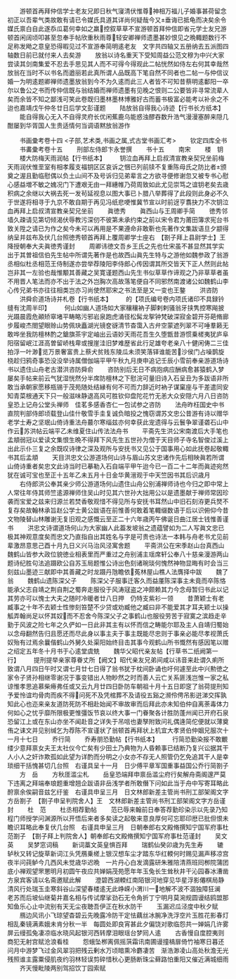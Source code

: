 <!-- { "loadSidebar": true } -->
　　游顿首再拜仲信学士老友兄即日秋气寖清伏惟尊神相万福儿子婚事甚荷留念初正以吾辈气类故敢有请已令媒氏具道其详尚何疑哉今又垂诲已抵龟而决矣余令媒氏禀白自此遂忝瓜葛何幸如之羸控叙草草不宣游顿首拜仲信即省元学士友兄游顿首闲阔顷叩甚至忽奉手帖欣重秋雨尊轻安卿禅师遗墨甚妙恨见之晩輙题数行不足称发飏之意皇恐得暇见过不宣游奉简明逺老友　文字共四轴又五册纳去五派图四轴数日前已就付来人去矣游
　　放翁以诗名重天下受知周益公范文穆为中兴大家尝读其剑南集爱不忍去手思见其人而不可得今得观此二帖恍然如侍左右何其幸哉然放翁在当时不以书名而遒丽若此真所谓人品既高下笔自然不同者也二帖一与仲信议婚一为明逺题卿禅师遗墨放翁到今不为久逺而此三人者皆不可知昔蔡明逺鄱阳一卒尔以鲁公之书而传仲信既与翁结婚而禅师遗墨有见晚之恨则二公要皆非寻常流辈人矣而余皆不知之鄙浅可笑此卷既归墨林墨林博雅好古而蓄书极富必能考以补余之不迨也嘉靖戊午仲冬廿日后学文彭谨题
　　陆放翁自得我心诗迹【行书长方纸本】
　　能自得我心无入不自得灵府长优闲蕉鹿乌能惑浊醪吞数升浩气漫漫塞醉来隠几酣屡到华胥国人生贵适情何当调语黙放翁游作

　　书画彚考卷十四
<子部,艺术类,书画之属,式古堂书画汇考>
　　钦定四库全书
　　书畵彚考卷十五
　　刑部左侍郎卞永誉撰
　　书十五
　　南宋
　　楼　钥
　　楼大防梅天雨润帖【行书纸本】
　　钥泣血再拜上启叔清宣教亲契兄坐前梅天雨润伏惟垩室有相孝履支福钥区区哀诉之悃已列前牍不复重陈母氏之防比者颁奠之渥且勤临慰偶以负土山间不及号诉归见弟辈言之方欲寻便修谢忽又被专书心慰心感益増不敏之媿况门下遭艰无由一拜繐帷乃荷周致如此尤见崇笃之谊钥老矣去歳积病之余继以大祸去死一发茍延视息以图大事已卜腊八举葬得了此段则此身必不久于世遂将相寻于九京不敢自期于再见冯纸悲哽惟冀节宣以时前迓亨翥抉力不次钥泣血再拜上启叔清宣教亲契兄坐前
　　眞徳秀
　　眞西山与王周卿手简
　　徳秀邻墙久疎请见第切倾渴伏辱教污深仞不彼第未承约束之前以宋令君为莆田簿求宪台书致关陞之请已为作之矣今未可以再用是不果遵命非敢靳也先著作文集跋语旦夕颛得纳呈并兹布及伏几台照徳秀顿首再拜上覆周卿学士座右　【劄子拜上县尉学士】王降授朝奉大夫眞徳秀谨封
　　周卿讳徳文吾乡王氏之先也仕宋虽不甚显然其学实出于其曽祖信伯先生帖中所谓先著作是也故西山眞先生特与之游他如魏参政了翁游丞相似杜丞相范王侍制遂亦尝举荐陵阳李侍郎心传因谓其所交皆天下正人然则此帖岂非其一左验也哉惟颙其善藏之吴寛谨题西山先生书似草草作谛观之乃非草草者虽不用晋人笔法而亦不出于法之外岂胸次高故落笔便自不同邪然南渡诸公如魏鹤山李心传兄弟书亦往往相类岂亦习尚使然耶宋之书法至是又一变也王鏊
　　洪咨防
　　洪舜俞道场诗并札卷【行书纸本】
　　的【项氏编号卷内项氏诸印不具録钤缝有沈周半印】
　　何山如幽人道场如大家穰穰衲子脚剌剌骚翁牙挟隽控寒飚披光蹑晨霞危顚矫窣堵平畴略污邪岩泉跑虎涌径松髯龙挐钟梵破深寂金碧开芬葩脩廊步履峻杰閤望眼赊山势佩玦矗湖光镜奁谺清节杳霭入古弁空蒙遮列翠不可唾羣籁无敢哗坐我防檀林酌之鎗旗茶宇定岫出云语妙天雨花吾生久堕甑昔游惯乗槎夷犹庐阜阳宿留岷江涯高曽留峤栈卑或搜崖洼旧梦难歴省此行足雄夸老亲八十健闲俦二三佳拍浮一叶渺览万景奢富贵上蔡犬贫贱东陵瓜未须笑落铎谁能苦沙侯门占噪鹊旋桡趁归鸦奇事恐没没举诗属僧伽端平甲午秋九月庚申追记壬辰小雪前奉亲游道场诗书以遗住山舟老古潜洪咨防舜俞
　　咨防别后无日不病抱病应酬病愈甚猿鹤入梦屡矣手帖来前云气犹湿恍然分半席防檀林之下慰浣可量旧诗入石呈丑为多跋语非所敢当承朝家愿移瓶锡于茂苑随处结縁有何不可而力辞近时衲子谋窠座与干差遣同安知青菜根通天下只一般滋味静退高风可胜钦仰盘陀花竹无恙大众安隠六月八日咨防皇恐上记舟公堂头禅师　佳茗多感香杏仁一包试参之咨防
　　法舟昨枉国史中书直院判部侍郎顷载登山佳什敬雪手圭复诚负暗投之愧窃谓苏文忠公昔游有诗以赠华老学士寿之坚珉山倚诗重法舟蕞尔寒缁兹亦何幸获此宠遗得与云鬟争翠谨砻石山中作云苏洪帖云端平乙未维夏住山传法法舟书
　　平斋先生洪公宋南渡后大手笔也孟頫弱冠以爱读文集恨生晩不得拜下风先生五世孙为僧于天目师子寺名智俊过溪上出此示仆三复之余既叹诗律之深及观所与安抚书又见公于国事用心如此抚卷起敬輙书其后孟頫
　　天目洪忠文公游道场何山诗与眉山苏文忠诸作先后相映眞若所谓山倚诗重者矣忠文此诗当时已摹勒入石自端平甲午迨今已一百二十二年而眞迹宛然犹在诚可宝也至正十五年乙未五月十日金华黄溍观于中天竺因书其后识歳月
　　右侍郎洪公奉其亲少师公游道场何山遗住山舟公别浦禅师诗也今归之即中常上人常往年侍其师竺逺源禅师住吴山时见其六世孙大拙用公以是遗墨献于禅师常因珍袭而宝爱之兹来归源兰若焚香敬观惜不得见所与安抚书耳然山中旧石刻洊更兵燹不复存矣故翰林承旨赵公学士黄公跋语在前惟善何敢着笔輙缀数语于后以识俯仰今昔文物陵替山林雕谢无复旧观之感慨云至正二十六年歳丙午佛诞日曲江居士钱惟善谨书
　　洪忠文诗谓道场何山为大家幽人此葢发坡翁之遗蕴譬如为二人写眞文忠已极其神观意度矣而忠文乃直指自出其姓名与字是可贵也诗法一本韩与舟老书尤见前辈激昂意思己酉十月九日义兴马治风泾寓舍题
　　平斋洪公在宋季赵山台真西山魏鹤山皆参大政位貌徳业相表里而严重过之舟别浦主瑶席轩公奉八十慈亲漫游两山题诗纪胜句法追蹑欧公自苏玉局题惟公诗出色刻诸琬琰何愧然神物显晦有时会当三刻兹山墨迹三献即中其善藏之时龙蹑丹虺瞻依菟林屋山樵人法膺择中跋
　　魏了翁
　　魏鹤山遗陈深父子
　　陈深父子服事迁客久而益厪陈深事主未竟而卒陈恪能承父志自靖之荆自荆之蜀奔走服役于风涛冦盗之冲颇赖其力今念母暂归书此以记其劳亦可以愧士大夫之随时冷暖者廿八日押　仍特支紫衫一领
　　昔萧颖士有老臧事之十年不去颖士性惨刻笞楚不少贷或劝臧他之臧曰非不能爱其才耳夫颖士以操觚弄翰尚足以怀其奴而不忍舍今陈深父子之事鹤山也服役劳苦于寂寞之滨趋走辛勤于风波之险七年之久俨如一日此非其主有以怀而信之畴能尔耶及主人自靖归蜀始以念母翻然告归且愿还而尽此身以事主夫于事主既能尽忠则于事亲必能尽孝视萧氏奴殆有过焉余曩偕鹤山外舅久处渠阳始终目击其事今观鹤山所书慨然有感因笔以赠之绍定五年冬十月书于心逺堂虞兟
　　魏华父昭代亲友帖【行草书二纸阙第一行】
　　提刑提举亲家尊眷丈所【阙文】昭代亲友兄弟间咸以讳音来赴谓久痢所致谓八月四日午时又谓七月廿七日得了翁书犹于枕间卧诵也吁何遽至此中兴勲徳之家令子贤孙相继零谢况于事变错出人物眇然之时而善人云亡关系匪浅岂惟一家之私谅惟孝思追慕柴瘠弗任或又云九月廿四日卧防车朝祖十月十五日即窆了翁荷提刑知予爱怜谊均骨肉而疾不得问死不及凭棺葬不及请役五谿之濒伶俜吊影逬涕交挥孰知此心也迩来亲友道防死防不相赴始闻不审故审而后拜此亦未知伯仲自离荼毒体力何如心之忧乎靡所限极更惟彊饭节哀以终大事一门眷聚各计胜防蓬州闻已开府石泉恐留江上或在东山亦坐不闻赴音之详失于吊唁也妻孥附致问礼偶逄简佗便就以薄奠侑之诔文并见别缄乞为荐陈不宣谨状了翁顿首再拜状上机宜大孝贤伯仲姻兄服次十一月十七日
　　乔行简
　　乔寿朋恐勤帖【行书纸本】
　　行简恐勤染报不敢覼缕少意拜禀女夫王太社仪今亡矣有少田土乃典物为人昏赖事已结断乃复兴讼据其干人小人之奸诈欺孤如此望为详酌而分明之小女亦不存无人照管仍乞免追其干人是幸琐细干括愧甚切几台照　右谨具呈十一月　日少傅平章军国重事益国公乔行简劄子
　　方　岳
　　方秋厓滥尘札
　　岳皇恐端拜申禀岳滥尘府行矣解舟斋阁邃严莫下违离之拜端奉琅题重增翘企跋语非岳浅学者所敢僭下问如此当于舟中写寄耳略此酧禀余俟嗣音兹乞纡鉴　右谨具申呈三月　日文林郎新差主管尚书刑工部架阁文字方岳劄子　【劄子申呈判院舍人】王　文林郎新差主管尚书刑工部架阁文字方岳谨封
　　杜　范
　　杜丞相荐勤帖
　　范已辱来翰前日奉答荐勤珍染示以先录乃知程门师授学问渊源所以开悟后来者多矣读之起敬来意良厚何可忘耶印厯已批但恨未瞻识耳略此奉复伏几台照　右谨具申呈三月　日朝奉郎右文殿脩撰知宁国军府事杜范劄子　【劄子拜上判院舍人】朝奉郎右文殿脩撰知宁国军府事杜范谨封
　　吴文英
　　吴梦窓词稿
　　新词藁文英皇惧百拜
　　瑞鹤仙癸卯歳为先生寿
　　辘轳秋又转记旋草新词江头凭鴈乗槎上银汉想车尘才踏东华红輭何时赐见漏声移凉宫夜半问莼鲈今几西风未觉歳华迟晩　一片丹心白发滴露研朱雅陪清燕班囘栁院蒲团底小禅观望罘罳明月初圆午夜应共婵娟茂苑愿年年玉兔长生耸秋井干沁园春冰漕凿方泉宾客请以名斋邀赋此解
　　澄碧西湖輭红南陌银河地穿见华星浮影僊棋局静清风行处瑞玉圭寒斜谷山深望春楼逺无此峥嵘小渭川一地解不波不涸独障狂澜　老苏而后坡仙继菊井嘉名相与传试摩挲劲石无令角折丁宁明月莫涴规圆谩结鸥盟那知鱼乐心止中流别有天无尘夜聴吾伊正在秋水防干
　　玉漏迟瓜泾度中秋夕赋
　　鴈边风讯小飞琼望杳碧云先晚露冷防干定怯藕丝冰腕净洗浮空片玉胜花影春灯相乱秦镜满素娥未肯分秋一半　每圆处即良宵甚此夕偏饶对歌临怨共一婵娟几许雾屏云缦孤兔凄凉临水晓风起银河西转摩泪眼瑶台梦囘人逺
　　古香慢自度腔夷则商犯无射宫赋沧浪看桂
　　怨蛾坠栁离佩摇葓霜讯南圃谩撞槁扉倚竹袖寒日暮还问月中游梦飞过金风翠羽把残云剰水万顷暗熏冷麝凄苦　渐浩渺凌山高处秋澹无光残照谁主露粟侵肌夜约羽林轻误剪碎惜秋心更肠断珠尘藓路怕重阳又催近满城细雨
　　齐天慢毗陵两别驾招饮丁园索赋
